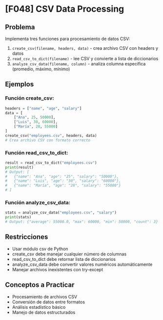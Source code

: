 # [F048] CSV Data Processing

## Problema

Implementa tres funciones para procesamiento de datos CSV:

1. `create_csv(filename, headers, data)` - crea archivo CSV con headers y datos
2. `read_csv_to_dict(filename)` - lee CSV y convierte a lista de diccionarios  
3. `analyze_csv_data(filename, column)` - analiza columna específica (promedio, máximo, mínimo)

## Ejemplos

### Función create_csv:
```python
headers = ["name", "age", "salary"]
data = [
    ["Ana", 25, 50000],
    ["Luis", 30, 60000],
    ["María", 28, 55000]
]
create_csv("employees.csv", headers, data)
# Crea archivo CSV con formato correcto
```

### Función read_csv_to_dict:
```python
result = read_csv_to_dict("employees.csv")
print(result)
# Output: [
#   {"name": "Ana", "age": "25", "salary": "50000"},
#   {"name": "Luis", "age": "30", "salary": "60000"},
#   {"name": "María", "age": "28", "salary": "55000"}
# ]
```

### Función analyze_csv_data:
```python
stats = analyze_csv_data("employees.csv", "salary")
print(stats)
# Output: {"average": 55000.0, "max": 60000, "min": 50000, "count": 3}
```

## Restricciones
- Usar módulo csv de Python
- create_csv debe manejar cualquier número de columnas
- read_csv_to_dict debe retornar lista de diccionarios
- analyze_csv_data debe convertir valores numéricos automáticamente
- Manejar archivos inexistentes con try-except

## Conceptos a Practicar
- Procesamiento de archivos CSV
- Conversión de datos entre formatos
- Análisis estadístico básico
- Manejo de datos estructurados
